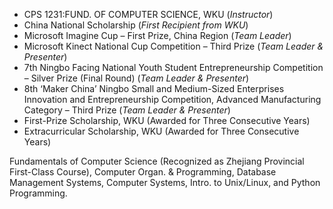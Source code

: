 - CPS 1231:FUND. OF COMPUTER SCIENCE, WKU (<i>Instructor</i>)
- China National Scholarship (<i>First Recipient from WKU</i>)
- Microsoft Imagine Cup – First Prize, China Region (<i>Team Leader</i>)
- Microsoft Kinect National Cup Competition – Third Prize (<i>Team Leader & Presenter</i>)
- 7th Ningbo Facing National Youth Student Entrepreneurship Competition – Silver Prize (Final Round) (<i>Team Leader & Presenter</i>)
- 8th ‘Maker China’ Ningbo Small and Medium-Sized Enterprises Innovation and Entrepreneurship Competition, Advanced Manufacturing Category – Third Prize (<i>Team Leader & Presenter</i>)
- First-Prize Scholarship, WKU (Awarded for Three Consecutive Years)
- Extracurricular Scholarship, WKU (Awarded for Three Consecutive Years)
<!-- - TEST, 2019.  -->

Fundamentals of Computer Science (Recognized as Zhejiang Provincial First-Class Course), Computer Organ. & Programming, Database Management Systems, Computer Systems, Intro. to Unix/Linux, and Python Programming.
